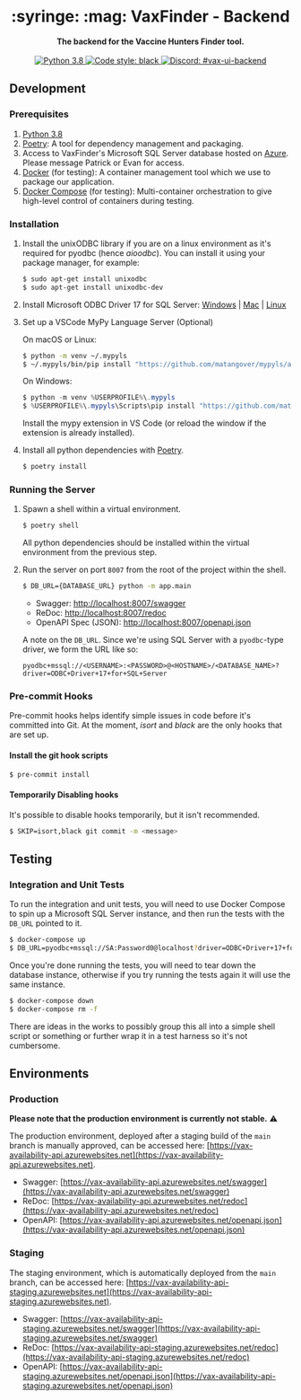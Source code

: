 <div align="center">
    <h1>:syringe: :mag: VaxFinder - Backend</h1>
</div>

<div align="center">
    <strong>The backend for the Vaccine Hunters Finder tool.</strong>
</div>

<br/>

<div align="center">
    <a href="https://www.python.org/downloads/release/python-380/">
        <img src="https://img.shields.io/badge/python-3.8-blue.svg" alt="Python 3.8" />
    </a>
    <a href="https://github.com/psf/black">
        <img src="https://img.shields.io/badge/code%20style-black-000000.svg" alt="Code style: black" />
    </a>
    <a href="https://discord.com/channels/822486436837326908/832366009091358731">
        <img src="https://img.shields.io/badge/-%23vax--ui--backend-7389D8?logo=discord&logoColor=ffffff&labelColor=6A7EC2" alt="Discord: #vax-ui-backend" />
    </a>
</div>

## Development

### Prerequisites

1. [Python 3.8](https://www.python.org/downloads/release/python-380/)
2. [Poetry](https://python-poetry.org/): A tool for dependency management and packaging.
3. Access to VaxFinder's Microsoft SQL Server database hosted on [Azure](https://azure.microsoft.com/en-ca/services/sql-database/). Please message Patrick or Evan for access.
4. [Docker](https://www.docker.com/) (for testing): A container management tool which we use to package our application.
5. [Docker Compose](https://docs.docker.com/compose/install/) (for testing): Multi-container orchestration to give high-level control of containers during testing.

### Installation

1. Install the unixODBC library if you are on a linux environment as it's required for pyodbc (hence *aioodbc*). You can install it using your package manager, for example:

    ```bash
    $ sudo apt-get install unixodbc
    $ sudo apt-get install unixodbc-dev
    ```

2. Install Microsoft ODBC Driver 17 for SQL Server: [Windows](https://docs.microsoft.com/en-us/sql/connect/odbc/download-odbc-driver-for-sql-server?view=sql-server-ver15) | [Mac](https://docs.microsoft.com/en-us/sql/connect/odbc/linux-mac/install-microsoft-odbc-driver-sql-server-macos?view=sql-server-ver15) | [Linux](https://docs.microsoft.com/en-us/sql/connect/odbc/linux-mac/installing-the-microsoft-odbc-driver-for-sql-server?view=sql-server-ver15)

3. Set up a VSCode MyPy Language Server (Optional)

    On macOS or Linux:

    ```bash
    $ python -m venv ~/.mypyls
    $ ~/.mypyls/bin/pip install "https://github.com/matangover/mypyls/archive/master.zip#egg=mypyls[default-mypy]"
    ```

    On Windows:

    ```powershell
    $ python -m venv %USERPROFILE%\.mypyls
    $ %USERPROFILE%\.mypyls\Scripts\pip install "https://github.com/matangover/mypyls/archive/master.zip#egg=mypyls[default-mypy]"
    ```
   
    Install the mypy extension in VS Code (or reload the window if the extension is already installed).

4. Install all python dependencies with [Poetry](https://python-poetry.org/).

    ```bash
    $ poetry install
    ```

### Running the Server

1. Spawn a shell within a virtual environment.

    ```bash
    $ poetry shell
    ```

    All python dependencies should be installed within the virtual environment from the previous step.

2. Run the server on port `8007` from the root of the project within the shell.

    ```bash
    $ DB_URL={DATABASE_URL} python -m app.main
    ```

    - Swagger: [http://localhost:8007/swagger](http://localhost:8007/swagger)
    - ReDoc: [http://localhost:8007/redoc](http://localhost:8007/redoc)
    - OpenAPI Spec (JSON): [http://localhost:8007/openapi.json](http://localhost:8007/openapi.json)

    A note on the `DB_URL`. Since we're using SQL Server with a `pyodbc`-type driver, we form the URL like so:
    ```
    pyodbc+mssql://<USERNAME>:<PASSWORD>@<HOSTNAME>/<DATABASE_NAME>?driver=ODBC+Driver+17+for+SQL+Server
    ```

### Pre-commit Hooks

Pre-commit hooks helps identify simple issues in code before it's committed into Git. At the moment, *isort* and *black* are the only hooks that are set up. 

#### Install the git hook scripts

```bash
$ pre-commit install
```

#### Temporarily Disabling hooks

It's possible to disable hooks temporarily, but it isn't recommended.

```bash
$ SKIP=isort,black git commit -m <message>
```

## Testing

### Integration and Unit Tests

To run the integration and unit tests, you will need to use Docker Compose to spin up a Microsoft SQL Server instance, and then run the tests with the `DB_URL` pointed to it.

```bash
$ docker-compose up
$ DB_URL=pyodbc+mssql://SA:Password0@localhost?driver=ODBC+Driver+17+for+SQL+Server poetry run pytest -vvs app/tests/
```

Once you're done running the tests, you will need to tear down the database instance, otherwise if you try running the tests again it will use the same instance.

```bash
$ docker-compose down
$ docker-compose rm -f
```

There are ideas in the works to possibly group this all into a simple shell script or something or further wrap it in a test harness so it's not cumbersome.


## Environments

### Production

**Please note that the production environment is currently not stable.** :warning:

The production environment, deployed after a staging build of the `main` branch is manually approved, can be accessed here: [https://vax-availability-api.azurewebsites.net](https://vax-availability-api.azurewebsites.net).

- Swagger: [https://vax-availability-api.azurewebsites.net/swagger](https://vax-availability-api.azurewebsites.net/swagger)
- ReDoc: [https://vax-availability-api.azurewebsites.net/redoc](https://vax-availability-api.azurewebsites.net/redoc)
- OpenAPI: [https://vax-availability-api.azurewebsites.net/openapi.json](https://vax-availability-api.azurewebsites.net/openapi.json)

### Staging

The staging environment, which is automatically deployed from the `main` branch, can be accessed here: [https://vax-availability-api-staging.azurewebsites.net](https://vax-availability-api-staging.azurewebsites.net).

- Swagger: [https://vax-availability-api-staging.azurewebsites.net/swagger](https://vax-availability-api-staging.azurewebsites.net/swagger)
- ReDoc: [https://vax-availability-api-staging.azurewebsites.net/redoc](https://vax-availability-api-staging.azurewebsites.net/redoc)
- OpenAPI: [https://vax-availability-api-staging.azurewebsites.net/openapi.json](https://vax-availability-api-staging.azurewebsites.net/openapi.json)

